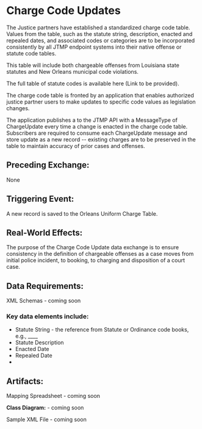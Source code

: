 # Charge Code Updates
The Justice partners have established a standardized charge code table. Values from the table, such as the statute string, description, enacted and repealed dates, and associated codes or categories are to be incorporated consistently by all JTMP endpoint systems into their native offense or statute code tables.  

This table will include both chargeable offenses from Louisiana state statutes and New Orleans municipal code violations. 

The full table of statute codes is available here (Link to be provided). 

The charge code table is fronted by an application that enables authorized justice partner users to make updates to specific code values as legislation changes. 

The application publishes a to the JTMP API with a MessageType of ChargeUpdate every time a change is enacted in the charge code table. Subscribers are required to consume each ChargeUpdate message and store update as a new record -- existing charges are to be preserved in the table to maintain accuracy of prior cases and offenses. 

## Preceding Exchange: 
None

## Triggering Event:
A new record is saved to the Orleans Uniform Charge Table.  

## Real-World Effects: 
The purpose of the Charge Code Update data exchange is to ensure consistency in the definition of chargeable offenses as a case moves from initial police incident, to booking, to charging and disposition of a court case.  

## Data Requirements:

XML Schemas - coming soon
### Key data elements include:
- Statute String - the reference from Statute or Ordinance code books, e.g., ____
- Statute Description
- Enacted Date
- Repealed Date
-

## Artifacts:

Mapping Spreadsheet - coming soon

**Class Diagram:** - coming soon


Sample XML File - coming soon
